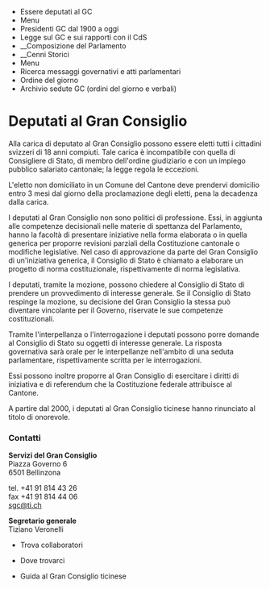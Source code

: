   * Essere deputati al GC
  * Menu
  * Presidenti GC dal 1900 a oggi
  * Legge sul GC e sui rapporti con il CdS
  *  __Composizione del Parlamento
  *  __Cenni Storici
  * Menu
  * Ricerca messaggi governativi e atti parlamentari
  * Ordine del giorno
  * Archivio sedute GC (ordini del giorno e verbali)

#  Deputati al Gran Consiglio

Alla carica di deputato al Gran Consiglio possono essere eletti tutti i
cittadini svizzeri di 18 anni compiuti. Tale carica è incompatibile con quella
di Consigliere di Stato, di membro dell'ordine giudiziario e con un impiego
pubblico salariato cantonale; la legge regola le eccezioni.

L'eletto non domiciliato in un Comune del Cantone deve prendervi domicilio
entro 3 mesi dal giorno della proclamazione degli eletti, pena la decadenza
dalla carica.

I deputati al Gran Consiglio non sono politici di professione. Essi, in
aggiunta alle competenze decisionali nelle materie di spettanza del
Parlamento, hanno la facoltà di presentare iniziative nella forma elaborata o
in quella generica per proporre revisioni parziali della Costituzione
cantonale o modifiche legislative. Nel caso di approvazione da parte del Gran
Consiglio di un'iniziativa generica, il Consiglio di Stato è chiamato a
elaborare un progetto di norma costituzionale, rispettivamente di norma
legislativa.

I deputati, tramite la mozione, possono chiedere al Consiglio di Stato di
prendere un provvedimento di interesse generale. Se il Consiglio di Stato
respinge la mozione, su decisione del Gran Consiglio la stessa può diventare
vincolante per il Governo, riservate le sue competenze costituzionali.

Tramite l'interpellanza o l'interrogazione i deputati possono porre domande al
Consiglio di Stato su oggetti di interesse generale. La risposta governativa
sarà orale per le interpellanze nell'ambito di una seduta parlamentare,
rispettivamente scritta per le interrogazioni.

Essi possono inoltre proporre al Gran Consiglio di esercitare i diritti di
iniziativa e di referendum che la Costituzione federale attribuisce al
Cantone.

A partire dal 2000, i deputati al Gran Consiglio ticinese hanno rinunciato al
titolo di onorevole.

###  Contatti

**Servizi del Gran Consiglio**  
Piazza Governo 6  
6501 Bellinzona

tel. +41 91 814 43 26  
fax +41 91 814 44 06  
sgc@ti.ch

**Segretario generale**  
Tiziano Veronelli

  * Trova collaboratori

  * Dove trovarci

  * Guida al Gran Consiglio ticinese

